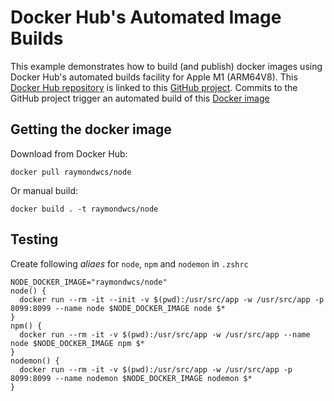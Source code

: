 # Docker Hub's Automated Image Builds
This example demonstrates how to build (and publish) docker images using Docker Hub's automated builds facility for Apple M1 (ARM64V8).  This [Docker Hub repository](https://hub.docker.com/repository/docker/raymondwcs/node) is linked to this [GitHub project](https://github.com/raymondwcs/dockerimage.nodejs_arm64v8.git).  Commits to the GitHub project trigger an automated build of this [Docker image](Dockerfile)

## Getting the docker image
Download from Docker Hub:
```
docker pull raymondwcs/node
```
Or manual build:
```
docker build . -t raymondwcs/node
```
## Testing
Create following *aliaes* for `node`, `npm` and `nodemon` in `.zshrc`
```
NODE_DOCKER_IMAGE="raymondwcs/node"
node() {
  docker run --rm -it --init -v $(pwd):/usr/src/app -w /usr/src/app -p 8099:8099 --name node $NODE_DOCKER_IMAGE node $*
}
npm() {
  docker run --rm -it -v $(pwd):/usr/src/app -w /usr/src/app --name node $NODE_DOCKER_IMAGE npm $*
}
nodemon() {
  docker run --rm -it -v $(pwd):/usr/src/app -w /usr/src/app -p 8099:8099 --name nodemon $NODE_DOCKER_IMAGE nodemon $*
}
```